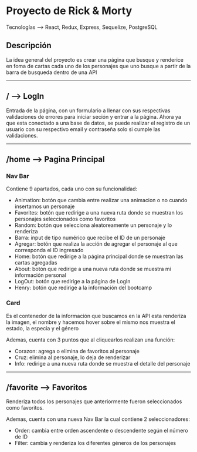 # Proyecto de Rick & Morty
Tecnologías --> React, Redux, Express, Sequelize, PostgreSQL

## Descripción

La idea general del proyecto es crear una página que busque y renderice en foma de cartas cada uno de los personajes que uno busque
a partir de la barra de busqueda dentro de una API
<hr>

## / --> LogIn

Entrada de la página, con un formulario a llenar con sus respectivas validaciones de errores para iniciar seción y entrar a la página.
Ahora ya que esta conectado a una base de datos, se puede realizar el registro de un usuario con su respectivo email y contraseña solo si cumple las validaciones.
<hr>

## /home --> Pagina Principal

### Nav Bar 
Contiene 9 apartados, cada uno con su funcionalidad:
- Animation: botón que cambia entre realizar una animacion o no cuando insertamos un personaje
- Favorites: botón que redirige a una nueva ruta donde se muestran los personajes seleccionados como favoritos
- Random: botón que selecciona aleatoreamente un personaje y lo renderiza
- Barra: input de tipo numérico que recibe el ID de un personaje
- Agregar: botón que realiza la acción de agregar el personaje al que corresponda el ID ingresado
- Home: botón que redirige a la página principal donde se muestran las cartas agregadas
- About: botón que redirige a una nueva ruta donde se muestra mi información personal
- LogOut: botón que redirige a la página de LogIn
- Henry: botón que redirige a la información del bootcamp

### Card
Es el contenedor de la información que buscamos en la API esta renderiza la imagen, el nombre y hacemos hover sobre el mismo nos muestra el estado, la especia y el género

Ademas, cuenta con 3 puntos que al cliquearlos realizan una función:
- Corazon: agrega o elimina de favoritos al personaje
- Cruz: elimina al personaje, lo deja de renderizar
- Info: redirige a una nueva ruta donde se muestra el detalle del personaje
<hr>

## /favorite --> Favoritos
Renderiza todos los personajes que anteriormente fueron seleccionados como favoritos.

Ademas, cuenta con una nueva Nav Bar la cual contiene 2 seleccionadores:
- Order: cambia entre orden ascendente o descendente según el número de ID
- Filter: cambia y renderiza los diferentes géneros de los personajes